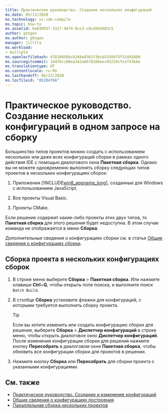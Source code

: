 ```yaml
---
title: Практическое руководство. Создание нескольких конфигураций
ms.date: 05/13/2020
ms.technology: vs-ide-compile
ms.topic: how-to
ms.assetid: ba830937-3317-4674-8cc2-c0cd565603c5
author: ghogen
ms.author: ghogen
manager: jillfra
ms.workload:
- multiple
ms.openlocfilehash: d7820d56bcb266e8361f36cb5350475f31445800
ms.sourcegitcommit: 1d4f6cc80ea343a667d16beec03220cfe1f43b8e
ms.translationtype: HT
ms.contentlocale: ru-RU
ms.lasthandoff: 06/23/2020
ms.locfileid: "85284766"
---
```

# <a name="how-to-build-multiple-configurations-in-a-single-build-request"></a>Практическое руководство. Создание нескольких конфигураций в одном запросе на сборку

Большинство типов проектов можно создать с использованием нескольких или даже всех конфигураций сборки в рамках одного действия IDE с помощью диалогового окна **Пакетная сборка**. Однако вы не можете одновременно выполнять сборку следующих типов проектов в нескольких конфигурациях сборок:

1. Приложения [!INCLUDE[win8_appname_long](../debugger/includes/win8_appname_long_md.md)], созданные для Windows с использованием JavaScript.

2. Все проекты Visual Basic.

3. Проекты CMake.

Если решение содержит какие-либо проекты этих двух типов, то **Пакетная сборка** для этого решения будет недоступна. В этом случае команда не отображается в меню **Сборка**.

   Дополнительные сведения о конфигурациях сборки см. в статье [Общие сведения о конфигурациях сборки](../ide/understanding-build-configurations.md).

## <a name="to-build-a-project-in-multiple-build-configurations"></a>Сборка проекта в нескольких конфигурациях сборок

1. В строке меню выберите **Сборка** > **Пакетная сборка**. Или нажмите клавиши **Ctrl**+**Q**, чтобы открыть поле поиска, и выполните поиск `Batch Build`.

2. В столбце **Сборка** установите флажки для конфигураций, с которыми требуется выполнить сборку проекта.

    > [!TIP]
    > Если вы хотите изменить или создать конфигурацию сборки для решения, выберите **Сборка** > **Диспетчер конфигураций** в строке меню, чтобы открыть диалоговое окно **Диспетчер конфигураций**. После изменения конфигурации сборки для решения нажмите кнопку **Пересобрать** в диалоговом окне **Пакетная сборка**, чтобы обновить все конфигурации сборки для проектов в решении.

3. Нажмите кнопку **Сборка** или **Пересобрать** для сборки проекта с указанными конфигурациями.

## <a name="see-also"></a>См. также

- [Практическое руководство. Создание и изменение конфигураций](../ide/how-to-create-and-edit-configurations.md)
- [Общие сведения о конфигурациях построения](../ide/understanding-build-configurations.md)
- [Параллельная сборка нескольких проектов](../msbuild/building-multiple-projects-in-parallel-with-msbuild.md)